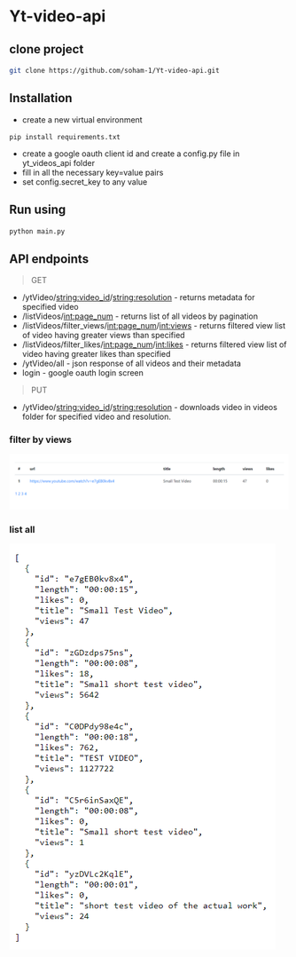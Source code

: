 # Yt-video-api

## clone project
```sh
git clone https://github.com/soham-1/Yt-video-api.git
```

## Installation
* create a new virtual environment
```
pip install requirements.txt
```

* create a google oauth client id and create a config.py file in yt_videos_api folder
* fill in all the necessary key=value pairs
* set config.secret_key to any value

## Run using
```sh
python main.py
```

## API endpoints
> GET
* /ytVideo/<string:video_id>/<string:resolution> - returns metadata for specified video
* /listVideos/<int:page_num> - returns list of all videos by pagination
* /listVideos/filter_views/<int:page_num>/<int:views> - returns filtered view list of video having greater views than specified
* /listVideos/filter_likes/<int:page_num>/<int:likes> - returns filtered view list of video having greater likes than specified
* /ytVideo/all - json response of all videos and their metadata
* login - google oauth login screen

> PUT
*  /ytVideo/<string:video_id>/<string:resolution> - downloads video in videos folder for specified video and resolution.

### filter by views
![filter_by_views](./screenshots/filter_views.PNG)
### list all
![list all](./screenshots/list_all.PNG)